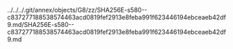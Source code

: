 ../../../.git/annex/objects/G8/zz/SHA256E-s580--c837277188538574463acd0819fef2913e8feba991f623446194ebceaeb42df9.md/SHA256E-s580--c837277188538574463acd0819fef2913e8feba991f623446194ebceaeb42df9.md